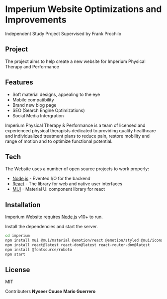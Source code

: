 # Imperium Website Optimizations and Improvements

Independent Study Project Supervised by Frank Prochilo

## Project
The project aims to help create a new website for Imperium Physical Therapy and Performance
## Features
- Soft material designs, appealing to the eye
- Mobile compatibility
- Brand new blog page 
- SEO (Search Engine Optimizations)
- Social Media Intergration

Imperium Physical Therapy & Performance is a team of licensed and experienced physical therapists dedicated to providing quality healthcare and individualized treatment plans to reduce pain, restore mobility and range of motion and to optimize functional potential.


## Tech

The Website uses a number of open source projects to work properly:

- [Node.js] - Evented I/O for the backend
- [React] - The library for web and native user interfaces
- [MUI] - Material UI component library for react


## Installation

Imperium Website requires [Node.js](https://nodejs.org/) v10+ to run.

Install the dependencies and start the server.

```sh
cd imperium
npm install mui @mui/material @emotion/react @emotion/styled @mui/icons-material @mui/lab
npm install react@latest react-dom@latest react-router-dom@latest
npm install @fontsource/roboto
npm start
```
## License

MIT

Contributers
**Nyseer Couse**
**Mario Guerrero**

[//]: # (These are reference links used in the body of this note and get stripped out when the markdown processor does its job. There is no need to format nicely because it shouldn't be seen. Thanks SO - http://stackoverflow.com/questions/4823468/store-comments-in-markdown-syntax)


   [Node.js]: <http://nodejs.org>
   [React]: <https://react.dev>
   [MUI]: <https://mui.com>
